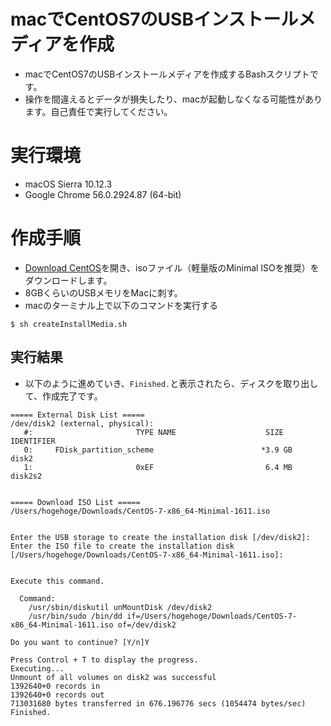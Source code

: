 # macでCentOS7のUSBインストールメディアを作成
- macでCentOS7のUSBインストールメディアを作成するBashスクリプトです。
- 操作を間違えるとデータが損失したり、macが起動しなくなる可能性があります。自己責任で実行してください。

# 実行環境
- macOS Sierra 10.12.3
- Google Chrome 56.0.2924.87 (64-bit)

# 作成手順
- [Download CentOS](https://www.centos.org/download/)を開き、isoファイル（軽量版のMinimal ISOを推奨）をダウンロードします。
- 8GBくらいのUSBメモリをMacに刺す。
- macのターミナル上で以下のコマンドを実行する
```
$ sh createInstallMedia.sh 
```
## 実行結果
- 以下のように進めていき、`Finished.`と表示されたら、ディスクを取り出して、作成完了です。
```
===== External Disk List =====
/dev/disk2 (external, physical):
   #:                       TYPE NAME                    SIZE       IDENTIFIER
   0:     FDisk_partition_scheme                        *3.9 GB     disk2
   1:                       0xEF                         6.4 MB     disk2s2


===== Download ISO List =====
/Users/hogehoge/Downloads/CentOS-7-x86_64-Minimal-1611.iso


Enter the USB storage to create the installation disk [/dev/disk2]: 
Enter the ISO file to create the installation disk [/Users/hogehoge/Downloads/CentOS-7-x86_64-Minimal-1611.iso]: 


Execute this command.

  Command:
    /usr/sbin/diskutil unMountDisk /dev/disk2
    /usr/bin/sudo /bin/dd if=/Users/hogehoge/Downloads/CentOS-7-x86_64-Minimal-1611.iso of=/dev/disk2

Do you want to continue? [Y/n]Y

Press Control + T to display the progress.
Executing...
Unmount of all volumes on disk2 was successful
1392640+0 records in
1392640+0 records out
713031680 bytes transferred in 676.196776 secs (1054474 bytes/sec)
Finished.
```
